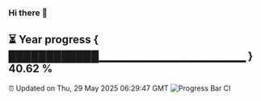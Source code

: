 ### Hi there 👋
⏳ Year progress { ████████████▁▁▁▁▁▁▁▁▁▁▁▁▁▁▁▁▁▁ } 40.62 %
---
⏰ Updated on Thu, 29 May 2025 06:29:47 GMT
![Progress Bar CI](https://github.com/liununu/liununu/workflows/Progress%20Bar%20CI/badge.svg)

